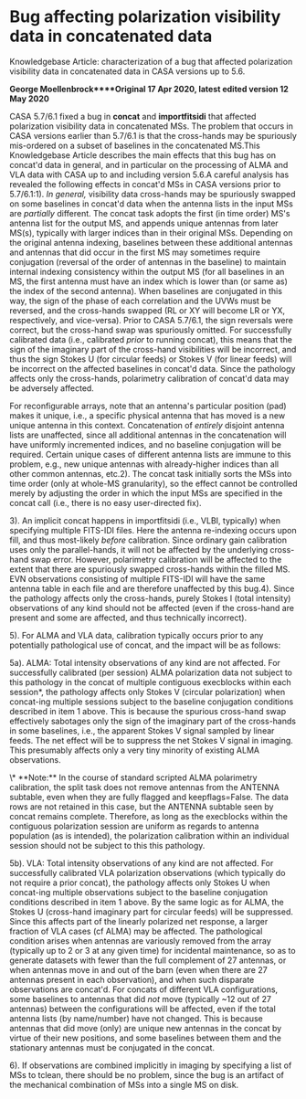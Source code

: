 

# Bug affecting polarization visibility data in concatenated data 

Knowledgebase Article: characterization of a bug that affected polarization visibility data in concatenated data in CASA versions up to 5.6.

**George Moellenbrock****Original 17 Apr 2020, latest edited version 12 May 2020**

 

CASA 5.7/6.1 fixed a bug in **concat** and **importfitsidi** that affected polarization visibility data in concatenated MSs. The problem that occurs in CASA versions earlier than 5.7/6.1 is that the cross-hands may be spuriously mis-ordered on a subset of baselines in the concatenated MS.This Knowledgebase Article describes the main effects that this bug has on concat\'d data in general, and in particular on the processing of ALMA and VLA data with CASA up to and including version 5.6.A careful analysis has revealed the following effects in concat\'d MSs in CASA versions prior to 5.7/6.1:1). *In general,* visibility data cross-hands may be spuriously swapped on some baselines in concat\'d data when the antenna lists in the input MSs are *partially* different.  The concat task adopts the first (in time order) MS\'s antenna list for the output MS, and appends unique antennas from later MS(s), typically with larger indices than in their original MSs.  Depending on the original antenna indexing, baselines between these additional antennas and antennas that did occur in the first MS may sometimes require conjugation (reversal of the order of antennas in the baseline) to maintain internal indexing consistency within the output MS (for all baselines in an MS, the first antenna must have an index which is lower than (or same as) the index of the second antenna).   When baselines are conjugated in this way, the sign of the phase of each correlation and the UVWs must be reversed, and the cross-hands swapped (RL or XY will become LR or YX, respectively, and vice-versa).  Prior to CASA 5.7/6.1, the sign reversals were correct, but the cross-hand swap was spuriously omitted.  For successfully calibrated data (i.e., calibrated *prior* to running concat), this means that the sign of the imaginary part of the cross-hand visibilities will be incorrect, and thus the sign Stokes U (for circular feeds) or Stokes V (for linear feeds) will be incorrect on the affected baselines in concat\'d data. Since the pathology affects only the cross-hands, polarimetry calibration of concat\'d data may be adversely affected. 

For reconfigurable arrays, note that an antenna\'s particular position (pad) makes it unique, i.e., a specific physical antenna that has moved is a new unique antenna in this context.  Concatenation of *entirely* disjoint antenna lists are unaffected, since all additional antennas in the concatenation will have uniformly incremented indices, and no baseline conjugation will be required.   Certain unique cases of different antenna lists are immune to this problem, e.g., new unique antennas with already-higher indices than all other common antennas, etc.2). The concat task initially sorts the MSs into time order (only at whole-MS granularity), so the effect cannot be controlled merely by adjusting the order in which the input MSs are specified in the concat call (i.e., there is no easy user-directed fix).

3). An implicit concat happens in importfitsidi (i.e., VLBI, typically) when specifying multiple FITS-IDI files. Here the antenna re-indexing occurs upon fill, and thus most-likely *before* calibration.  Since ordinary gain calibration uses only the parallel-hands, it will not be affected by the underlying cross-hand swap error.  However, polarimetry calibration will be affected to the extent that there are spuriously swapped cross-hands within the filled MS.  EVN observations consisting of multiple FITS-IDI will have the same antenna table in each file and are therefore unaffected by this bug.4). Since the pathology affects only the cross-hands, purely Stokes I (total intensity) observations of any kind should not be affected (even if the cross-hand are present and some are affected, and thus technically incorrect).

5). For ALMA and VLA data, calibration typically occurs prior to any potentially pathological use of concat, and the impact will be as follows:

5a). ALMA:  Total intensity observations of any kind are not affected.  For successfully calibrated (per session) ALMA polarization data not subject to this pathology in the concat of multiple contiguous execblocks within each session\*, the pathology affects only Stokes V (circular polarization) when concat-ing multiple sessions subject to the baseline conjugation conditions described in item 1 above.  This is because the spurious cross-hand swap effectively sabotages only the sign of the imaginary part of the cross-hands in some baselines, i.e., the apparent Stokes V signal sampled by linear feeds.  The net effect will be to suppress the net Stokes V signal in imaging.   This presumably affects only a very tiny minority of existing ALMA observations.

<div class="alert alert-info">
\* **Note:** In the course of standard scripted ALMA polarimetry calibration, the split task does not remove antennas from the ANTENNA subtable, even when they are fully flagged and keepflags=False.  The data rows are not retained in this case, but the ANTENNA subtable seen by concat remains complete.  Therefore, as long as the execblocks within the contiguous polarization session are uniform as regards to antenna population (as is intended), the polarization calibration within an individual session should not be subject to this this pathology.
</div>

5b). VLA: Total intensity observations of any kind are not affected.  For successfully calibrated VLA polarization observations (which typically do not require a prior concat), the pathology affects only Stokes U when concat-ing multiple observations subject to the baseline conjugation conditions described in item 1 above.  By the same logic as for ALMA, the Stokes U (cross-hand imaginary part for circular feeds) will be suppressed.  Since this affects part of the linearly polarized net response, a larger fraction of VLA cases (cf ALMA) may be affected.  The pathological condition arises when antennas are variously removed from the array (typically up to 2 or 3 at any given time) for incidental maintenance, so as to generate datasets with fewer than the full complement of 27 antennas, or when antennas move in and out of the barn (even when there are 27 antennas present in each observation), and when such disparate observations are concat\'d.    For concats of different VLA configurations, some baselines to antennas that did *not* move (typically \~12 out of 27 antennas) between the configurations will be affected, even if the total antenna lists (by name/number) have not changed.  This is because antennas that did move (only) are unique new antennas in the concat by virtue of their new positions, and some baselines between them and the stationary antennas must be conjugated in the concat. 

6). If observations are combined implicitly in imaging by specifying a list of MSs to tclean, there should be no problem, since the bug is an artifact of the mechanical combination of MSs into a single MS on disk.

 

